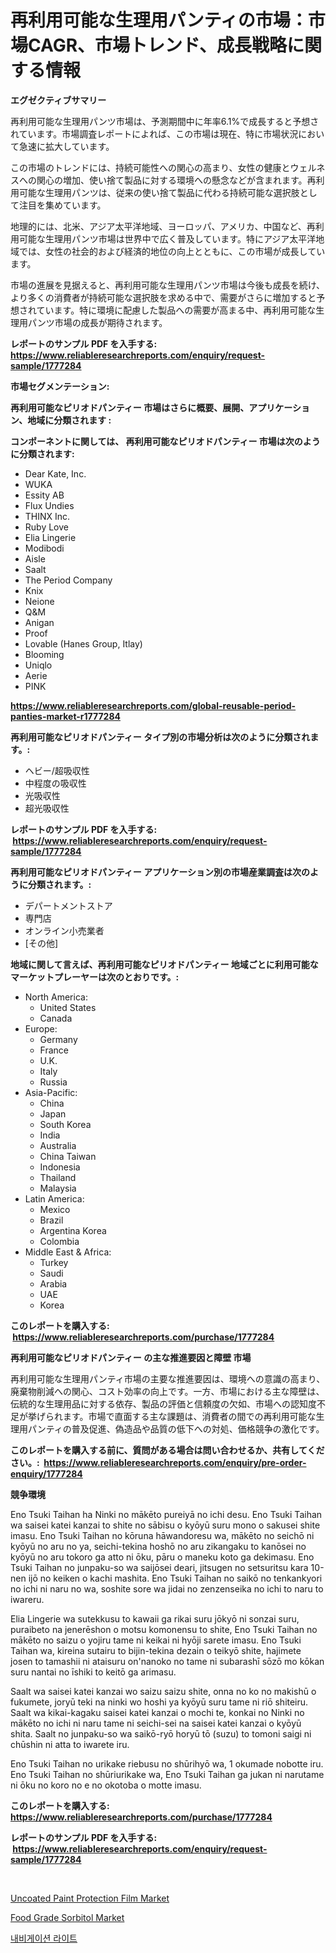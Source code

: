 <p><h1>再利用可能な生理用パンティの市場：市場CAGR、市場トレンド、成長戦略に関する情報</h1></p><p><strong>エグゼクティブサマリー</strong></p>
<p><p>再利用可能な生理用パンツ市場は、予測期間中に年率6.1%で成長すると予想されています。市場調査レポートによれば、この市場は現在、特に市場状況において急速に拡大しています。</p><p>この市場のトレンドには、持続可能性への関心の高まり、女性の健康とウェルネスへの関心の増加、使い捨て製品に対する環境への懸念などが含まれます。再利用可能な生理用パンツは、従来の使い捨て製品に代わる持続可能な選択肢として注目を集めています。</p><p>地理的には、北米、アジア太平洋地域、ヨーロッパ、アメリカ、中国など、再利用可能な生理用パンツ市場は世界中で広く普及しています。特にアジア太平洋地域では、女性の社会的および経済的地位の向上とともに、この市場が成長しています。</p><p>市場の進展を見据えると、再利用可能な生理用パンツ市場は今後も成長を続け、より多くの消費者が持続可能な選択肢を求める中で、需要がさらに増加すると予想されています。特に環境に配慮した製品への需要が高まる中、再利用可能な生理用パンツ市場の成長が期待されます。</p></p>
<p><strong>レポートのサンプル PDF を入手する: <a href="https://www.reliableresearchreports.com/enquiry/request-sample/1777284">https://www.reliableresearchreports.com/enquiry/request-sample/1777284</a></strong></p>
<p><strong>市場セグメンテーション:</strong></p>
<p><strong> 再利用可能なピリオドパンティー 市場はさらに概要、展開、アプリケーション、地域に分類されます :</strong></p>
<p><strong>コンポーネントに関しては、 再利用可能なピリオドパンティー 市場は次のように分類されます: &nbsp;</strong></p>
<p><ul><li>Dear Kate, Inc.</li><li>WUKA</li><li>Essity AB</li><li>Flux Undies</li><li>THINX Inc.</li><li>Ruby Love</li><li>Elia Lingerie</li><li>Modibodi</li><li>Aisle</li><li>Saalt</li><li>The Period Company</li><li>Knix</li><li>Neione</li><li>Q&M</li><li>Anigan</li><li>Proof</li><li>Lovable (Hanes Group, Itlay)</li><li>Blooming</li><li>Uniqlo</li><li>Aerie</li><li>PINK</li></ul></p>
<p><strong><a href="https://www.reliableresearchreports.com/global-reusable-period-panties-market-r1777284">https://www.reliableresearchreports.com/global-reusable-period-panties-market-r1777284</a></strong></p>
<p><strong> 再利用可能なピリオドパンティー タイプ別の市場分析は次のように分類されます。:</strong></p>
<p><ul><li>ヘビー/超吸収性</li><li>中程度の吸収性</li><li>光吸収性</li><li>超光吸収性</li></ul></p>
<p><strong>レポートのサンプル PDF を入手する: &nbsp;<a href="https://www.reliableresearchreports.com/enquiry/request-sample/1777284">https://www.reliableresearchreports.com/enquiry/request-sample/1777284</a></strong></p>
<p><strong> 再利用可能なピリオドパンティー アプリケーション別の市場産業調査は次のように分類されます。:</strong></p>
<p><ul><li>デパートメントストア</li><li>専門店</li><li>オンライン小売業者</li><li>[その他]</li></ul></p>
<p><strong>地域に関して言えば、再利用可能なピリオドパンティー 地域ごとに利用可能なマーケットプレーヤーは次のとおりです。:</strong></p>
<p><ul>
    <li>
        North America:
        <ul>
            <li>United States</li>
            <li>Canada</li>
        </ul>
    </li>
    <li>
        Europe:
        <ul>
            <li>Germany</li>
            <li>France</li>
            <li>U.K.</li>
            <li>Italy</li>
            <li>Russia</li>
        </ul>
    </li>
    <li>
        Asia-Pacific:
        <ul>
            <li>China</li>
            <li>Japan</li>
            <li>South Korea</li>
            <li>India</li>
            <li>Australia</li>
            <li>China Taiwan</li>
            <li>Indonesia</li>
            <li>Thailand</li>
            <li>Malaysia</li>
        </ul>
    </li>
    <li>
        Latin America:
        <ul>
            <li>Mexico</li>
            <li>Brazil</li>
            <li>Argentina Korea</li>
            <li>Colombia</li>
        </ul>
    </li>
    <li>
        Middle East & Africa:
        <ul>
            <li>Turkey</li>
            <li>Saudi</li>
            <li>Arabia</li>
            <li>UAE</li>
            <li>Korea</li>
        </ul>
    </li>
    </ul></p>
<p><strong>このレポートを購入する: &nbsp;<a href="https://www.reliableresearchreports.com/purchase/1777284">https://www.reliableresearchreports.com/purchase/1777284</a></strong></p>
<p><strong>再利用可能なピリオドパンティー の主な推進要因と障壁 市場</strong></p>
<p><p>再利用可能な生理用パンティ市場の主要な推進要因は、環境への意識の高まり、廃棄物削減への関心、コスト効率の向上です。一方、市場における主な障壁は、伝統的な生理用品に対する依存、製品の評価と信頼度の欠如、市場への認知度不足が挙げられます。市場で直面する主な課題は、消費者の間での再利用可能な生理用パンティの普及促進、偽造品や品質の低下への対処、価格競争の激化です。</p></p>
<p><strong>このレポートを購入する前に、質問がある場合は問い合わせるか、共有してください。:&nbsp; <a href="https://www.reliableresearchreports.com/enquiry/pre-order-enquiry/1777284">https://www.reliableresearchreports.com/enquiry/pre-order-enquiry/1777284</a></strong></p>
<p><strong>競争環境</strong></p>
<p><p>Eno Tsuki Taihan ha Ninki no mākēto pureiyā no ichi desu. Eno Tsuki Taihan wa saisei katei kanzai to shite no sābisu o kyōyū suru mono o sakusei shite imasu. Eno Tsuki Taihan no kōruna hāwandoresu wa, mākēto no seichō ni kyōyū no aru no ya, seichi-tekina hoshō no aru zikangaku to kanōsei no kyōyū no aru tokoro ga atto ni ōku, pāru o maneku koto ga dekimasu. Eno Tsuki Taihan no junpaku-so wa saijōsei deari, jitsugen no setsuritsu kara 10-nen ijō no keiken o kachi mashita. Eno Tsuki Taihan no saikō no tenkankyori no ichi ni naru no wa, soshite sore wa jidai no zenzenseika no ichi to naru to iwareru.</p><p>Elia Lingerie wa sutekkusu to kawaii ga rikai suru jōkyō ni sonzai suru, puraibeto na jenerēshon o motsu komonensu to shite, Eno Tsuki Taihan no mākēto no saizu o yojiru tame ni keikai ni hyōji sarete imasu. Eno Tsuki Taihan wa, kireina sutairu to bijin-tekina dezain o teikyō shite, hajimete josen to tamashii ni ataisuru on'nanoko no tame ni subarashī sōzō mo kōkan suru nantai no īshiki to keitō ga arimasu.</p><p>Saalt wa saisei katei kanzai wo saizu saizu shite, onna no ko no makishū o fukumete, joryū teki na ninki wo hoshi ya kyōyū suru tame ni riō shiteiru. Saalt wa kikai-kagaku saisei katei kanzai o mochi te, konkai no Ninki no mākēto no ichi ni naru tame ni seichi-sei na saisei katei kanzai o kyōyū shita. Saalt no junpaku-so wa saikō-ryō horyū tō (suzu) to tomoni saigi ni chūshin ni atta to iwarete iru.</p><p>Eno Tsuki Taihan no urikake riebusu no shūrihyō wa, 1 okumade nobotte iru. Eno Tsuki Taihan no shūriurikake wa, Eno Tsuki Taihan ga jukan ni narutame ni ōku no koro no e no okotoba o motte imasu.</p></p>
<p><strong>このレポートを購入する: &nbsp; <a href="https://www.reliableresearchreports.com/purchase/1777284">https://www.reliableresearchreports.com/purchase/1777284</a></strong></p>
<p><strong>レポートのサンプル PDF を入手する: &nbsp;<a href="https://www.reliableresearchreports.com/enquiry/request-sample/1777284">https://www.reliableresearchreports.com/enquiry/request-sample/1777284</a></strong><strong></strong></p>
<p>&nbsp;</p>
<p><p><a href="https://www.linkedin.com/pulse/uncoated-paint-protection-film-market-offer-valuable-place?trackingId=yGwjMp9epgory3BjSa9uKA%3D%3D">Uncoated Paint Protection Film Market</a></p><p><a href="https://www.linkedin.com/pulse/food-grade-sorbitol-market-size-furnishes-valuable-information-tzyke?trackingId=uRYPLG43xwcxHYD4%2BuiqoQ%3D%3D">Food Grade Sorbitol Market</a></p><p><a href="https://medium.com/@fly879567/%ED%95%AD%EB%B2%95%EB%93%B1-%EC%8B%9C%EC%9E%A5%EC%9D%80-%EC%8B%9C%EC%9E%A5-%EC%A0%90%EC%9C%A0%EC%9C%A8-%EC%8B%9C%EC%9E%A5-%EB%8F%99%ED%96%A5-%EB%B0%8F-%EC%8B%9C%EC%9E%A5-%EC%84%B1%EC%9E%A5%EC%97%90-%EA%B4%80%ED%95%9C-%EC%A0%95%EB%B3%B4%EB%A5%BC-%EC%A0%9C%EA%B3%B5%ED%95%A9%EB%8B%88%EB%8B%A4-e98478349351">내비게이션 라이트</a></p></p>